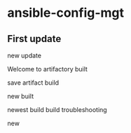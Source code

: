 # ansible-config-mgt
## First update
new update

Welcome to artifactory built

save artifact build

new built

newest build
build troubleshooting

new 